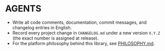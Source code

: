 # AGENTS

- Write all code comments, documentation, commit messages, and changelog entries in English.
- Record every project change in `CHANGELOG.md` under a new version `X.Y.Z` (the exact number is assigned at release).
- For the platform philosophy behind this library, see [PHILOSOPHY.md](./PHILOSOPHY.md).

